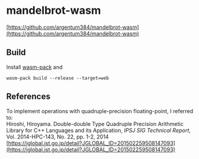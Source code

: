 # mandelbrot-wasm

[https://github.com/argentum384/mandelbrot-wasm](https://github.com/argentum384/mandelbrot-wasm)

## Build
Install [wasm-pack](https://github.com/rustwasm/wasm-pack) and
```
wasm-pack build --release --target=web
```

## References
To implement operations with quadruple-precision floating-point, I referred to:  
Hiroshi, Hiroyama. Double-double Type Quadruple Precision Arithmetic Library for C++ Languages and its Application, *IPSJ SIG Technical Report*, Vol. 2014-HPC-143, No. 22, pp. 1-2, 2014  
[https://jglobal.jst.go.jp/detail?JGLOBAL_ID=201502259508147093](https://jglobal.jst.go.jp/detail?JGLOBAL_ID=201502259508147093)
